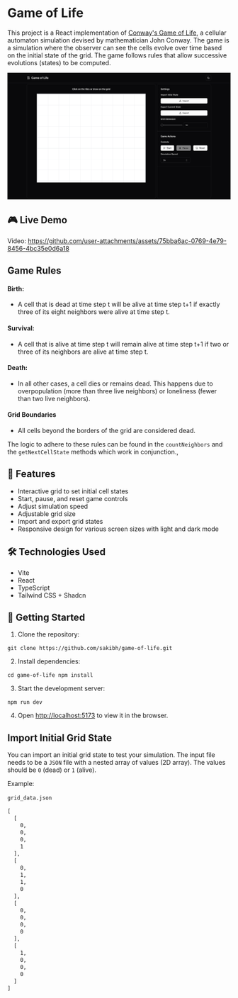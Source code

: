 # Game of Life

This project is a React implementation of [Conway's Game of Life](https://en.wikipedia.org/wiki/Conway%27s_Game_of_Life), a cellular automaton simulation devised by mathematician John Conway. The game is a simulation where the observer can see the cells evolve over time based on the initial state of the grid. The game follows rules that allow successive evolutions (states) to be computed.

![Game of Life](src/assets/game-of-life.png)

## 🎮 Live Demo

Video: https://github.com/user-attachments/assets/75bba6ac-0769-4e79-8456-4bc35e0d6a18


## Game Rules

#### Birth:

- A cell that is dead at time step t will be alive at time step t+1 if exactly three of its eight neighbors were alive at time step t.

#### Survival:

- A cell that is alive at time step t will remain alive at time step t+1 if two or three of its neighbors are alive at time step t.

#### Death:

- In all other cases, a cell dies or remains dead. This happens due to overpopulation (more than three live neighbors) or loneliness (fewer than two live neighbors).

#### Grid Boundaries

- All cells beyond the borders of the grid are considered dead.

The logic to adhere to these rules can be found in the `countNeighbors` and the `getNextCellState` methods which work in conjunction.,

## 🚀 Features

- Interactive grid to set initial cell states
- Start, pause, and reset game controls
- Adjust simulation speed
- Adjustable grid size
- Import and export grid states
- Responsive design for various screen sizes with light and dark mode

## 🛠️ Technologies Used

- Vite
- React
- TypeScript
- Tailwind CSS + Shadcn

## 🚦 Getting Started

1. Clone the repository:

```
git clone https://github.com/sakibh/game-of-life.git
```

2. Install dependencies:

```
cd game-of-life npm install
```

3. Start the development server:

```
npm run dev
```

4. Open [http://localhost:5173](http://localhost:5173) to view it in the browser.

## Import Initial Grid State
You can import an initial grid state to test your simulation. The input file needs to be a `JSON` file with a nested array of values (2D array). The values should be `0` (dead) or `1` (alive).

Example:

`grid_data.json`

```
[
  [
    0,
    0,
    0,
    1
  ],
  [
    0,
    1,
    1,
    0
  ],
  [
    0,
    0,
    0,
    0
  ],
  [
    1,
    0,
    0,
    0
  ]
]
```
